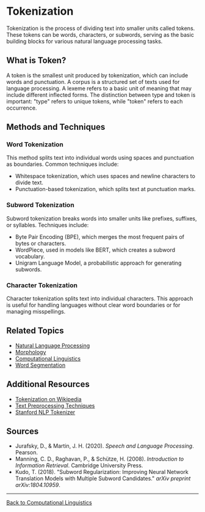 # Tokenization

Tokenization is the process of dividing text into smaller units called tokens. These tokens can be words, characters, or subwords, serving as the basic building blocks for various natural language processing tasks.

## What is Token?

A token is the smallest unit produced by tokenization, which can include words and punctuation. A corpus is a structured set of texts used for language processing. A lexeme refers to a basic unit of meaning that may include different inflected forms. The distinction between type and token is important: "type" refers to unique tokens, while "token" refers to each occurrence.

## Methods and Techniques

### Word Tokenization

This method splits text into individual words using spaces and punctuation as boundaries. Common techniques include:
- Whitespace tokenization, which uses spaces and newline characters to divide text.
- Punctuation-based tokenization, which splits text at punctuation marks.

### Subword Tokenization

Subword tokenization breaks words into smaller units like prefixes, suffixes, or syllables. Techniques include:
- Byte Pair Encoding (BPE), which merges the most frequent pairs of bytes or characters.
- WordPiece, used in models like BERT, which creates a subword vocabulary.
- Unigram Language Model, a probabilistic approach for generating subwords.

### Character Tokenization

Character tokenization splits text into individual characters. This approach is useful for handling languages without clear word boundaries or for managing misspellings.

## Related Topics

- [Natural Language Processing](Natural-Language-Processing.md)
- [Morphology](../../Language/Inner-Structure/Morphology/README.md)
- [Computational Linguistics](README.md)
- [Word Segmentation](Word-Segmentation.md)

## Additional Resources

- [Tokenization on Wikipedia](https://en.wikipedia.org/wiki/Tokenization_(lexical_analysis))
- [Text Preprocessing Techniques](https://www.nltk.org/api/nltk.tokenize.html)
- [Stanford NLP Tokenizer](https://nlp.stanford.edu/software/tokenizer.html)

## Sources

- Jurafsky, D., & Martin, J. H. (2020). *Speech and Language Processing*. Pearson.
- Manning, C. D., Raghavan, P., & Schütze, H. (2008). *Introduction to Information Retrieval*. Cambridge University Press.
- Kudo, T. (2018). "Subword Regularization: Improving Neural Network Translation Models with Multiple Subword Candidates." *arXiv preprint arXiv:1804.10959*.

---

[Back to Computational Linguistics](README.md)
